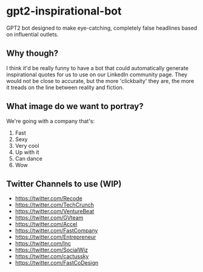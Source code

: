 # gpt2-inspirational-bot

GPT2 bot designed to make eye-catching, completely false headlines based on influential outlets.

## Why though?

I think it'd be really funny to have a bot that could automatically generate inspirational quotes for us to use on our LinkedIn community page. They would not be close to accurate, but the more 'clickbaity' they are, the more it treads on the line between reality and fiction.

## What image do we want to portray?

We're going with a company that's:

1. Fast
2. Sexy
3. Very cool
4. Up with it
5. Can dance
6. Wow

## Twitter Channels to use (WIP)

* https://twitter.com/Recode
* https://twitter.com/TechCrunch
* https://twitter.com/VentureBeat
* https://twitter.com/GVteam
* https://twitter.com/Accel
* https://twitter.com/FastCompany
* https://twitter.com/Entrepreneur
* https://twitter.com/Inc
* https://twitter.com/SocialWiz
* https://twitter.com/cactussky
* https://twitter.com/FastCoDesign

